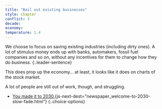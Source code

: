 ```yaml
---
title: "Bail out existing businesses"
style: chapter
conflict: 3
decade: 
economy: 
temperature: 1.4
---
```


We choose to focus on saving existing industries (including dirty ones). A lot of stimulus money ends up with banks, automakers, fossil fuel companies and so on, without any incentives for them to change how they do business.
{:.leader-sentence}

This does prop up the economy… at least, it looks like it does on charts of the stock market.

A lot of people are still out of work, though, and struggling.

- [You made it to 2030.](part-page_2030.html){js-next-dest="newspaper_welcome-to-2030-slow-fade.html"}
{:.choice-options}
